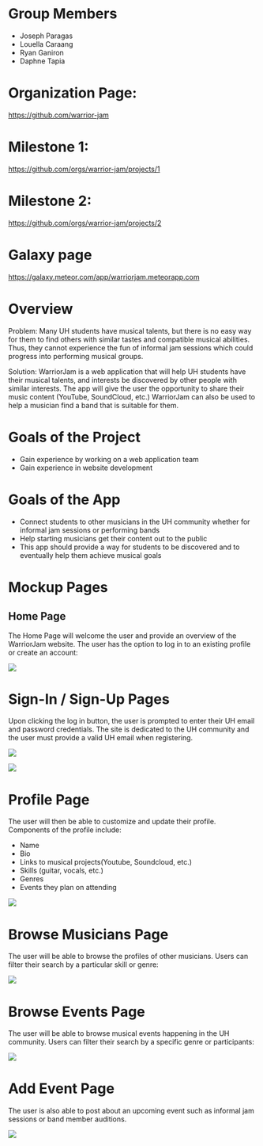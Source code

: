 # Group Members 
- Joseph Paragas
- Louella Caraang 
- Ryan Ganiron 
- Daphne Tapia 

# Organization Page: 
https://github.com/warrior-jam

# Milestone 1: 
https://github.com/orgs/warrior-jam/projects/1

# Milestone 2: 
https://github.com/orgs/warrior-jam/projects/2

# Galaxy page
https://galaxy.meteor.com/app/warriorjam.meteorapp.com

# Overview 
Problem: Many UH students have musical talents, but there is no easy way for them to find others with similar tastes and compatible musical abilities. Thus, they cannot experience the fun of informal jam sessions which could progress into performing musical groups.

Solution: WarriorJam is a web application that will help UH students have their musical talents, and interests be discovered by other people with similar interests. The app will give the user the opportunity to share their music content (YouTube, SoundCloud, etc.) WarriorJam can also be used to help a musician find a band that is suitable for them.  

# Goals of the Project
- Gain experience by working on a web application team
- Gain experience in website development 

# Goals of the App
- Connect students to other musicians in the UH community whether for informal jam sessions or performing bands
- Help starting musicians get their content out to the public
- This app should provide a way for students to be discovered and to eventually help them achieve musical goals 

# Mockup Pages 
## Home Page 
The Home Page will welcome the user and provide an overview of the WarriorJam website. The user has the option to log in to an existing profile or create an account:  

![](images/LandingPage.png)

# Sign-In / Sign-Up Pages
Upon clicking the log in button, the user is prompted to enter their UH email and password credentials. The site is dedicated to the UH community and the user must provide a valid UH email when registering.

![](images/SignIn.png)

![](images/SignUp.png)

# Profile Page
The user will then be able to customize and update their profile. Components of the profile include: 
- Name
- Bio 
- Links to musical projects(Youtube, Soundcloud, etc.)
- Skills (guitar, vocals, etc.)
- Genres 
- Events they plan on attending

![](images/Profile.png)

# Browse Musicians Page
The user will be able to browse the profiles of other musicians. Users can filter their search by a particular skill or genre:

![](images/BrowseMusicians.png)

# Browse Events Page
The user will be able to browse musical events happening in the UH community. Users can filter their search by a specific genre or participants:

![](images/BrowseEvents.png)

# Add Event Page
The user is also able to post about an upcoming event such as informal jam sessions or band member auditions.

![](images/AddEvent.png)

